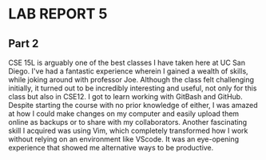 # **LAB REPORT 5**
## Part 2
CSE 15L is arguably one of the best classes I have taken here at UC San Diego. I've had a fantastic experience wherein I gained a wealth of skills, while joking around with professor Joe. Although the class felt challenging initially, it turned out to be incredibly interesting and useful, not only for this class but also in CSE12. I got to learn working with GitBash and GitHub. Despite starting the course with no prior knowledge of either, I was amazed at how I could make changes on my computer and easily upload them online as backups or to share with my collaborators. Another fascinating skill I acquired was using Vim, which completely transformed how I work without relying on an environment like VScode. It was an eye-opening experience that showed me alternative ways to be productive.
